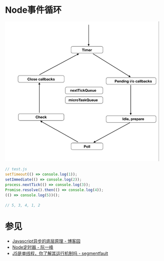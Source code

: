 # Node事件循环
![](../../images/frontend/event_loop.png)

```javascript
// test.js
setTimeout(() => console.log(1));
setImmediate(() => console.log(2));
process.nextTick(() => console.log(3));
Promise.resolve().then(() => console.log(4));
(() => console.log(5))();

// 5, 3, 4, 1, 2
```

# 参见
- [Javascript异步的底层原理 - 博客园](https://www.cnblogs.com/chenjun1/p/11682004.html)
- [Node定时器 - 阮一峰](https://www.ruanyifeng.com/blog/2018/02/node-event-loop.html)
- [JS是单线程，你了解其运行机制吗 - segmentfault](https://segmentfault.com/a/1190000015806981)